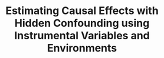 ---
title: "Estimating Causal Effects with Hidden Confounding using Instrumental Variables and Environments"
categories:
  - Papers
tags:
  - link
  - Blood Biomarker
link: https://pubmed.ncbi.nlm.nih.gov/37729870/
excerpt: "Irajizad E, Kenney A, Tang T, Vykoukal J, Wu R, Murage E, Dennison JB, Sans M, Long JP, Loftus M, Chabot JA, Kluger MD, Kastrinos F, Brais L, Babic A, Jajoo K, Lee LS, Clancy TE, Ng K, Bullock A, Genkinger JM, Maitra A, Do KA, Yu B, Wolpin BM, Hanash S, Fahrmann JF. A blood-based metabolomic signature predictive of risk for pancreatic cancer. Cell Rep Med. 2023 Sep 19;4(9):101194. doi: 10.1016/j.xcrm.2023.101194. PMID: 37729870; PMCID: PMC10518621."
---